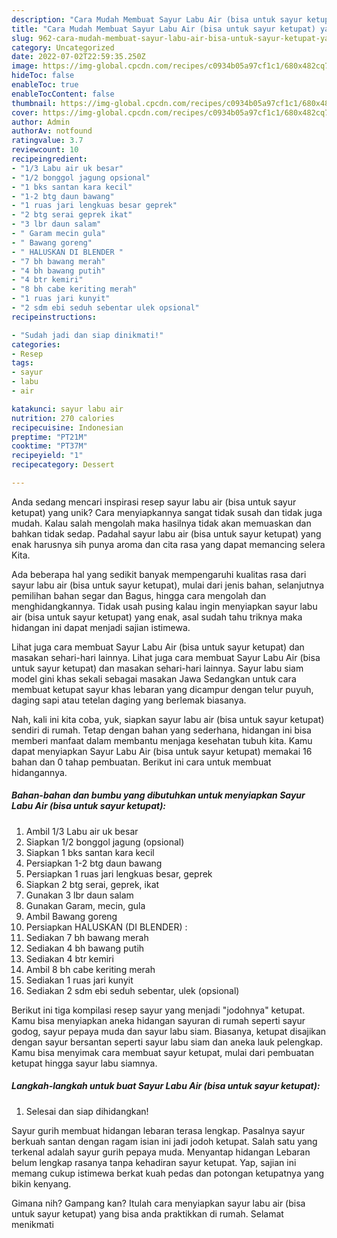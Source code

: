 ```yaml
---
description: "Cara Mudah Membuat Sayur Labu Air (bisa untuk sayur ketupat) yang Bisa Manjain Lidah"
title: "Cara Mudah Membuat Sayur Labu Air (bisa untuk sayur ketupat) yang Bisa Manjain Lidah"
slug: 962-cara-mudah-membuat-sayur-labu-air-bisa-untuk-sayur-ketupat-yang-bisa-manjain-lidah
category: Uncategorized
date: 2022-07-02T22:59:35.250Z
image: https://img-global.cpcdn.com/recipes/c0934b05a97cf1c1/680x482cq70/sayur-labu-air-bisa-untuk-sayur-ketupat-foto-resep-utama.jpg
hideToc: false
enableToc: true
enableTocContent: false
thumbnail: https://img-global.cpcdn.com/recipes/c0934b05a97cf1c1/680x482cq70/sayur-labu-air-bisa-untuk-sayur-ketupat-foto-resep-utama.jpg
cover: https://img-global.cpcdn.com/recipes/c0934b05a97cf1c1/680x482cq70/sayur-labu-air-bisa-untuk-sayur-ketupat-foto-resep-utama.jpg
author: Admin
authorAv: notfound
ratingvalue: 3.7
reviewcount: 10
recipeingredient:
- "1/3 Labu air uk besar"
- "1/2 bonggol jagung opsional"
- "1 bks santan kara kecil"
- "1-2 btg daun bawang"
- "1 ruas jari lengkuas besar geprek"
- "2 btg serai geprek ikat"
- "3 lbr daun salam"
- " Garam mecin gula"
- " Bawang goreng"
- " HALUSKAN DI BLENDER "
- "7 bh bawang merah"
- "4 bh bawang putih"
- "4 btr kemiri"
- "8 bh cabe keriting merah"
- "1 ruas jari kunyit"
- "2 sdm ebi seduh sebentar ulek opsional"
recipeinstructions:

- "Sudah jadi dan siap dinikmati!"
categories:
- Resep
tags:
- sayur
- labu
- air

katakunci: sayur labu air 
nutrition: 270 calories
recipecuisine: Indonesian
preptime: "PT21M"
cooktime: "PT37M"
recipeyield: "1"
recipecategory: Dessert

---
```





Anda sedang mencari inspirasi resep sayur labu air (bisa untuk sayur ketupat) yang unik? Cara menyiapkannya sangat tidak susah dan tidak juga mudah. Kalau salah mengolah maka hasilnya tidak akan memuaskan dan bahkan tidak sedap. Padahal sayur labu air (bisa untuk sayur ketupat) yang enak harusnya sih punya aroma dan cita rasa yang dapat memancing selera Kita.





Ada beberapa hal yang sedikit banyak mempengaruhi kualitas rasa dari sayur labu air (bisa untuk sayur ketupat), mulai dari jenis bahan, selanjutnya pemilihan bahan segar dan Bagus, hingga cara mengolah dan menghidangkannya. Tidak usah pusing kalau ingin menyiapkan sayur labu air (bisa untuk sayur ketupat) yang enak,      asal sudah tahu triknya maka hidangan ini dapat menjadi sajian istimewa.














Lihat juga cara membuat Sayur Labu Air (bisa untuk sayur ketupat) dan masakan sehari-hari lainnya. Lihat juga cara membuat Sayur Labu Air (bisa untuk sayur ketupat) dan masakan sehari-hari lainnya. Sayur labu siam model gini khas sekali sebagai masakan Jawa Sedangkan untuk cara membuat ketupat sayur khas lebaran yang dicampur dengan telur puyuh, daging sapi atau tetelan daging yang berlemak biasanya.






Nah, kali ini kita coba, yuk, siapkan sayur labu air (bisa untuk sayur ketupat) sendiri di rumah. Tetap dengan bahan yang sederhana, hidangan ini bisa memberi manfaat dalam membantu menjaga kesehatan tubuh kita. Kamu dapat menyiapkan Sayur Labu Air (bisa untuk sayur ketupat) memakai 16 bahan dan 0 tahap pembuatan. Berikut ini cara untuk membuat hidangannya.

<!--inarticleads1-->

##### Bahan-bahan dan bumbu yang dibutuhkan untuk menyiapkan Sayur Labu Air (bisa untuk sayur ketupat):

1. Ambil 1/3 Labu air uk besar
1. Siapkan 1/2 bonggol jagung (opsional)
1. Siapkan 1 bks santan kara kecil
1. Persiapkan 1-2 btg daun bawang
1. Persiapkan 1 ruas jari lengkuas besar, geprek
1. Siapkan 2 btg serai, geprek, ikat
1. Gunakan 3 lbr daun salam
1. Gunakan  Garam, mecin, gula
1. Ambil  Bawang goreng
1. Persiapkan  HALUSKAN (DI BLENDER) :
1. Sediakan 7 bh bawang merah
1. Sediakan 4 bh bawang putih
1. Sediakan 4 btr kemiri
1. Ambil 8 bh cabe keriting merah
1. Sediakan 1 ruas jari kunyit
1. Sediakan 2 sdm ebi seduh sebentar, ulek (opsional)


Berikut ini tiga kompilasi resep sayur yang menjadi &#34;jodohnya&#34; ketupat. Kamu bisa menyiapkan aneka hidangan sayuran di rumah seperti sayur godog, sayur pepaya muda dan sayur labu siam. Biasanya, ketupat disajikan dengan sayur bersantan seperti sayur labu siam dan aneka lauk pelengkap. Kamu bisa menyimak cara membuat sayur ketupat, mulai dari pembuatan ketupat hingga sayur labu siamnya. 

<!--inarticleads2-->

##### Langkah-langkah untuk buat Sayur Labu Air (bisa untuk sayur ketupat):


1. Selesai dan siap dihidangkan!

Sayur gurih membuat hidangan lebaran terasa lengkap. Pasalnya sayur berkuah santan dengan ragam isian ini jadi jodoh ketupat. Salah satu yang terkenal adalah sayur gurih pepaya muda. Menyantap hidangan Lebaran belum lengkap rasanya tanpa kehadiran sayur ketupat. Yap, sajian ini memang cukup istimewa berkat kuah pedas dan potongan ketupatnya yang bikin kenyang. 

Gimana nih? Gampang kan? Itulah cara menyiapkan sayur labu air (bisa untuk sayur ketupat) yang bisa anda praktikkan di rumah. Selamat menikmati
